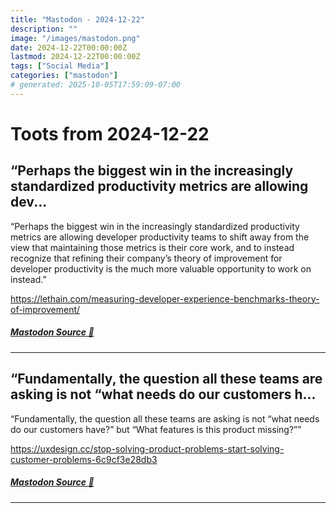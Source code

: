 ```yaml
---
title: "Mastodon - 2024-12-22"
description: ""
image: "/images/mastodon.png"
date: 2024-12-22T00:00:00Z
lastmod: 2024-12-22T00:00:00Z
tags: ["Social Media"]
categories: ["mastodon"]
# generated: 2025-10-05T17:59:09-07:00
---
```


# Toots from 2024-12-22

## “Perhaps the biggest win in the increasingly standardized productivity metrics are allowing dev...

“Perhaps the biggest win in the increasingly standardized productivity metrics are allowing developer productivity teams to shift away from the view that maintaining those metrics is their core work, and to instead recognize that refining their company’s theory of improvement for developer productivity is the much more valuable opportunity to work on instead.”

<https://lethain.com/measuring-developer-experience-benchmarks-theory-of-improvement/>

##### [Mastodon Source 🐘](https://hachyderm.io/@mweagle/113697791947528565)

---

## “Fundamentally, the question all these teams are asking is not “what needs do our customers h...

“Fundamentally, the question all these teams are asking is not “what needs do our customers have?” but “What features is this product missing?””

<https://uxdesign.cc/stop-solving-product-problems-start-solving-customer-problems-6c9cf3e28db3>

##### [Mastodon Source 🐘](https://hachyderm.io/@mweagle/113694279375958809)

---

